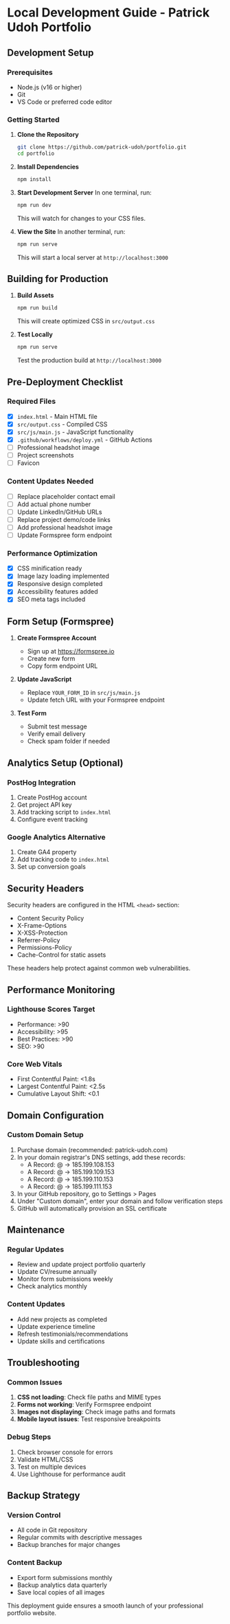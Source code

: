 # Local Development Guide - Patrick Udoh Portfolio

## Development Setup

### Prerequisites
- Node.js (v16 or higher)
- Git
- VS Code or preferred code editor

### Getting Started

1. **Clone the Repository**
   ```bash
   git clone https://github.com/patrick-udoh/portfolio.git
   cd portfolio
   ```

2. **Install Dependencies**
   ```bash
   npm install
   ```

3. **Start Development Server**
   In one terminal, run:
   ```bash
   npm run dev
   ```
   This will watch for changes to your CSS files.

4. **View the Site**
   In another terminal, run:
   ```bash
   npm run serve
   ```
   This will start a local server at `http://localhost:3000`

## Building for Production

1. **Build Assets**
   ```bash
   npm run build
   ```
   This will create optimized CSS in `src/output.css`

2. **Test Locally**
   ```bash
   npm run serve
   ```
   Test the production build at `http://localhost:3000`

## Pre-Deployment Checklist

### Required Files
- [x] `index.html` - Main HTML file
- [x] `src/output.css` - Compiled CSS
- [x] `src/js/main.js` - JavaScript functionality
- [x] `.github/workflows/deploy.yml` - GitHub Actions
- [ ] Professional headshot image
- [ ] Project screenshots
- [ ] Favicon

### Content Updates Needed
- [ ] Replace placeholder contact email
- [ ] Add actual phone number
- [ ] Update LinkedIn/GitHub URLs
- [ ] Replace project demo/code links
- [ ] Add professional headshot image
- [ ] Update Formspree form endpoint

### Performance Optimization
- [x] CSS minification ready
- [x] Image lazy loading implemented
- [x] Responsive design completed
- [x] Accessibility features added
- [x] SEO meta tags included

## Form Setup (Formspree)

1. **Create Formspree Account**
   - Sign up at https://formspree.io
   - Create new form
   - Copy form endpoint URL

2. **Update JavaScript**
   - Replace `YOUR_FORM_ID` in `src/js/main.js`
   - Update fetch URL with your Formspree endpoint

3. **Test Form**
   - Submit test message
   - Verify email delivery
   - Check spam folder if needed

## Analytics Setup (Optional)

### PostHog Integration
1. Create PostHog account
2. Get project API key
3. Add tracking script to `index.html`
4. Configure event tracking

### Google Analytics Alternative
1. Create GA4 property
2. Add tracking code to `index.html`
3. Set up conversion goals

## Security Headers

Security headers are configured in the HTML `<head>` section:
- Content Security Policy
- X-Frame-Options
- X-XSS-Protection
- Referrer-Policy
- Permissions-Policy
- Cache-Control for static assets

These headers help protect against common web vulnerabilities.

## Performance Monitoring

### Lighthouse Scores Target
- Performance: >90
- Accessibility: >95
- Best Practices: >90
- SEO: >90

### Core Web Vitals
- First Contentful Paint: <1.8s
- Largest Contentful Paint: <2.5s
- Cumulative Layout Shift: <0.1

## Domain Configuration

### Custom Domain Setup
1. Purchase domain (recommended: patrick-udoh.com)
2. In your domain registrar's DNS settings, add these records:
   - A Record: @ -> 185.199.108.153
   - A Record: @ -> 185.199.109.153
   - A Record: @ -> 185.199.110.153
   - A Record: @ -> 185.199.111.153
3. In your GitHub repository, go to Settings > Pages
4. Under "Custom domain", enter your domain and follow verification steps
5. GitHub will automatically provision an SSL certificate

## Maintenance

### Regular Updates
- Review and update project portfolio quarterly
- Update CV/resume annually
- Monitor form submissions weekly
- Check analytics monthly

### Content Updates
- Add new projects as completed
- Update experience timeline
- Refresh testimonials/recommendations
- Update skills and certifications

## Troubleshooting

### Common Issues
1. **CSS not loading**: Check file paths and MIME types
2. **Forms not working**: Verify Formspree endpoint
3. **Images not displaying**: Check image paths and formats
4. **Mobile layout issues**: Test responsive breakpoints

### Debug Steps
1. Check browser console for errors
2. Validate HTML/CSS
3. Test on multiple devices
4. Use Lighthouse for performance audit

## Backup Strategy

### Version Control
- All code in Git repository
- Regular commits with descriptive messages
- Backup branches for major changes

### Content Backup
- Export form submissions monthly
- Backup analytics data quarterly
- Save local copies of all images

This deployment guide ensures a smooth launch of your professional portfolio website.

